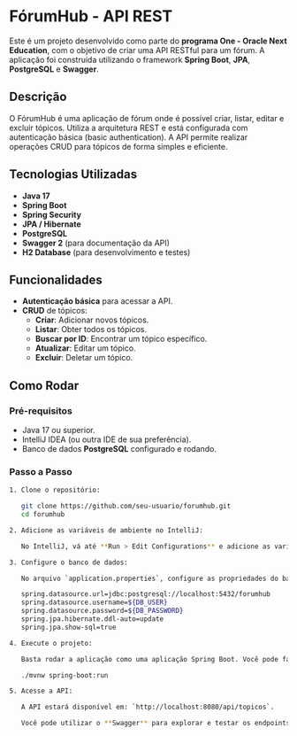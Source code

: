 # FórumHub - API REST

Este é um projeto desenvolvido como parte do **programa One - Oracle Next Education**, com o objetivo de criar uma API RESTful para um fórum. A aplicação foi construída utilizando o framework **Spring Boot**, **JPA**, **PostgreSQL** e **Swagger**.

## Descrição

O FórumHub é uma aplicação de fórum onde é possível criar, listar, editar e excluir tópicos. Utiliza a arquitetura REST e está configurada com autenticação básica (basic authentication). A API permite realizar operações CRUD para tópicos de forma simples e eficiente.

## Tecnologias Utilizadas

- **Java 17**
- **Spring Boot**
- **Spring Security**
- **JPA / Hibernate**
- **PostgreSQL**
- **Swagger 2** (para documentação da API)
- **H2 Database** (para desenvolvimento e testes)

## Funcionalidades

- **Autenticação básica** para acessar a API.
- **CRUD** de tópicos:
  - **Criar**: Adicionar novos tópicos.
  - **Listar**: Obter todos os tópicos.
  - **Buscar por ID**: Encontrar um tópico específico.
  - **Atualizar**: Editar um tópico.
  - **Excluir**: Deletar um tópico.

## Como Rodar

### Pré-requisitos

- Java 17 ou superior.
- IntelliJ IDEA (ou outra IDE de sua preferência).
- Banco de dados **PostgreSQL** configurado e rodando.

### Passo a Passo

```bash
1. Clone o repositório:

   git clone https://github.com/seu-usuario/forumhub.git
   cd forumhub

2. Adicione as variáveis de ambiente no IntelliJ:

   No IntelliJ, vá até **Run > Edit Configurations** e adicione as variáveis de ambiente `DB_USER` e `DB_PASSWORD` com as credenciais do seu banco de dados PostgreSQL.

3. Configure o banco de dados:

   No arquivo `application.properties`, configure as propriedades do banco de dados conforme necessário:

   spring.datasource.url=jdbc:postgresql://localhost:5432/forumhub
   spring.datasource.username=${DB_USER}
   spring.datasource.password=${DB_PASSWORD}
   spring.jpa.hibernate.ddl-auto=update
   spring.jpa.show-sql=true

4. Execute o projeto:

   Basta rodar a aplicação como uma aplicação Spring Boot. Você pode fazer isso diretamente no IntelliJ ou através do terminal com o seguinte comando:

   ./mvnw spring-boot:run

5. Acesse a API:

   A API estará disponível em: `http://localhost:8080/api/topicos`.

   Você pode utilizar o **Swagger** para explorar e testar os endpoints da API acessando `http://localhost:8080/swagger-ui/index.html`.´´´´

